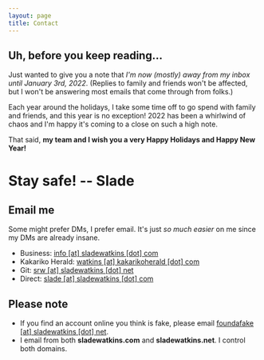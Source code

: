 ```yaml
---
layout: page
title: Contact
---
```


## Uh, before you keep reading...
Just wanted to give you a note that *I'm now (mostly) away from my inbox until January 3rd, 2022*. (Replies to family and friends won't be affected, but I won't be answering most emails that come through from folks.) 

Each year around the holidays, I take some time off to go spend with family and friends, and this year is no exception! 2022 has been a whirlwind of chaos and I'm happy it's coming to a close on such a high note.

That said, **my team and I wish you a very Happy Holidays and Happy New Year!** 

Stay safe!
-- Slade
===

## Email me
Some might prefer DMs, I prefer email. It's just *so much easier* on me since my DMs are already insane.

- Business: [info [at] sladewatkins [dot] com](mailto:info@sladewatkins.com)
- Kakariko Herald: [watkins [at] kakarikoherald [dot] com](mailto:watkins@kakarikoherald.com)
- Git: [srw [at] sladewatkins [dot] net](mailto:srw@sladewatkins.net)
- Direct: [slade [at] sladewatkins [dot] com](mailto:slade@sladewatkins.com)

## Please note
- If you find an account online you think is fake, please email [foundafake [at] sladewatkins [dot] net](mailto:foundafake@sladewatkins.net).
- I email from both **sladewatkins.com** and **sladewatkins.net**. I control both domains.
